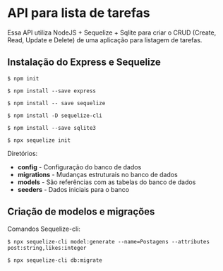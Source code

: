 # API para lista de tarefas
Essa API utiliza NodeJS + Sequelize + Sqlite para criar o CRUD (Create, Read, Update e Delete) de uma aplicação para listagem de tarefas.

## Instalação do Express e Sequelize

```
$ npm init

$ npm install --save express

$ npm install -- save sequelize

$ npm install -D sequelize-cli

$ npm install --save sqlite3

$ npx sequelize init 
```

Diretórios:

* **config** - Configuração do banco de dados 
* **migrations** - Mudanças estruturais no banco de dados
* **models** - São referências com as tabelas do banco de dados
* **seeders** - Dados iniciais para o banco

## Criação de modelos e migrações 
Comandos Sequelize-cli:

```
$ npx sequelize-cli model:generate --name=Postagens --attributes post:string,likes:integer

$ npx sequelize-cli db:migrate
```